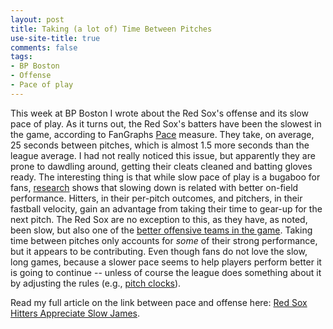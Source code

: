 ```yaml
---
layout: post
title: Taking (a lot of) Time Between Pitches
use-site-title: true
comments: false
tags:
- BP Boston
- Offense
- Pace of play
---
```


This week at BP Boston I wrote about the Red Sox's offense and its slow pace of play. As it turns out, the Red Sox's batters have been the slowest 
in the game, according to FanGraphs [Pace](http://www.fangraphs.com/library/offense/pace/) measure. They take, on average, 25 seconds
between pitches, which is almost 1.5 more seconds than the league average. I had not really noticed this issue, but apparently they are prone to dawdling around, getting their cleats cleaned and 
batting gloves ready. The interesting thing is that while slow pace of play is a bugaboo for fans, [research](https://fivethirtyeight.com/features/pitchers-are-slowing-down-to-speed-up/) shows that slowing down is related with better 
on-field performance. Hitters, in their per-pitch outcomes, and pitchers, in their fastball velocity, gain an advantage from taking their time to
gear-up for the next pitch. The Red Sox are no exception to this, as they have, as noted, been slow, but also one of the [better offensive teams in the game](http://www.baseballprospectus.com/sortable/index.php?cid=2022710).
Taking time between pitches only accounts for *some* of their strong performance, but it appears to be contributing. Even though fans do not 
love the slow, long games, because a slower pace seems to help players perform better it is going to continue -- unless of course the league does 
something about it by adjusting the rules (e.g., [pitch clocks](http://m.mlb.com/news/article/98696954/arizona-fall-league-set-to-test-pitch-clock-for-second-time/)).
  
Read my full article on the link between pace and offense here: [Red Sox Hitters Appreciate Slow James](http://boston.locals.baseballprospectus.com/2017/05/30/red-sox-hitters-appreciate-slow-jams/).